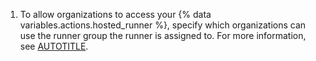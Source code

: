 1. To allow organizations to access your {% data variables.actions.hosted_runner %}, specify which organizations can use the runner group the runner is assigned to. For more information, see [AUTOTITLE](/actions/using-github-hosted-runners/about-larger-runners/controlling-access-to-larger-runners#changing-which-organizations-can-access-a-runner-group).
